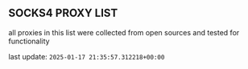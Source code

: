 ## SOCKS4 PROXY LIST

all proxies in this list were collected from open sources and tested for functionality

last update: `2025-01-17 21:35:57.312218+00:00`